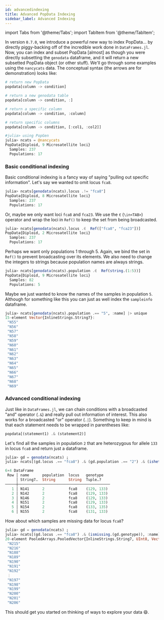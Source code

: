 ```yaml
---
id: advancedindexing
title: Advanced PopData Indexing
sidebar_label: Advanced Indexing
---
```

import Tabs from '@theme/Tabs';
import TabItem from '@theme/TabItem';

In version `0.7.0`, we introduce a powerful new way to index PopData...
by directly piggy-backing off of the incredible work done in `DataFrames.jl`. 
Now, you can index and subset PopData [almost] as though you were directly
subsetting the `genodata` dataframe, and it will return a new subsetted
PopData object (or other stuff). We'll go through some examples using the `nancycats` data.
The conceptual syntax (the arrows are for demonstration) looks like:
```julia
# return new PopData
popdata[column -> condition]

# return a new genodata table
popdata[column -> condition, :]

# return a specific column
popdata[column -> condition, :column]

# return specific columns
popdata[column -> condition, [:col1, :col2]]
```

```julia
#julia> using PopGen
julia> ncats = @nancycats
PopData{Diploid, 9 Microsatellite loci}
  Samples: 237
  Populations: 17
```

### Basic conditional indexing 
Basic conditional indexing is a fancy way of saying "pulling out specific
information". Let's say we wanted to omit locus `fca8`.

```julia
julia> ncats[genodata(ncats).locus .!= "fca8"]
PopData{Diploid, 8 Microsatellite loci}
  Samples: 237
  Populations: 17
```

Or, maybe we only want loci `fca8` and `fca23`. We use the `∈` (`\in<TAB>`) operator and wrap the loci in `Ref()` to keep the set from being broadcasted.

```julia
julia> ncats[genodata(ncats).locus .∈  Ref(["fca8", "fca23"])]
PopData{Diploid, 2 Microsatellite loci}
  Samples: 237
  Populations: 17
```

Perhaps we want only populations 1 through 5. Again, we bind the set in `Ref()` to prevent broadcasting over its elements. We also need to change the integers to strings because population names are always strings.
```julia
julia> ncats[genodata(ncats).population .∈  Ref(string.(1:5))]
PopData{Diploid, 9 Microsatellite loci}
  Samples: 82
  Populations: 5
```

Maybe we just wanted to know the names of the samples in population `5`. Although for something like this you can just as well index the `sampleinfo` dataframe.
```julia
julia> ncats[genodata(ncats).population .== "5", :name] |> unique
15-element Vector{InlineStrings.String7}:
 "N55"
 "N56"
 "N57"
 "N58"
 "N59"
 "N60"
 "N61"
 "N62"
 "N63"
 "N64"
 "N65"
 "N66"
 "N67"
 "N68"
 "N69"
```

### Advanced conditional indexing
Just like in `DataFrames.jl`, we can chain conditions with a broadcasted 
"and" operator (`.&`) and really pull out information of interest. This also works for a broadcasted
"or" operator (`.|`). Something to keep in mind is that each statement needs to be wrapped in
parentheses like:
```julia
popdata[(statement1) .& (statement2)]
```

Let's find all the samples in population `2` that are heterozygous for allele `133` in locus `fca8` and return just a dataframe.
```julia
julia> gd = genodata(ncats) ;
julia> ncats[(gd.locus .== "fca8") .& (gd.population .== "2") .& (ishet.(gd.genotype, 133)), :]

6×4 DataFrame
 Row │ name      population  locus   genotype   
     │ String7…  String      String  Tuple…?    
─────┼──────────────────────────────────────────
   1 │ N141      2           fca8    (129, 133)
   2 │ N142      2           fca8    (129, 133)
   3 │ N146      2           fca8    (129, 133)
   4 │ N151      2           fca8    (129, 133)
   5 │ N154      2           fca8    (133, 135)
   6 │ N155      2           fca8    (131, 133)
```

How about which samples are missing data for locus `fca8`?
```julia
julia> gd = genodata(ncats) ;
julia> ncats[(gd.locus .== "fca8") .& (ismissing.(gd.genotype)), :name]
20-element PooledArrays.PooledVector{InlineStrings.String7, UInt8, Vector{UInt8}}:
 "N215"
 "N216"
 "N188"
 "N189"
 "N190"
 "N191"
 "N192"
 ⋮
 "N197"
 "N198"
 "N199"
 "N200"
 "N201"
 "N206"
```

This should get you started on thinking of ways to explore your data :smile:. 
